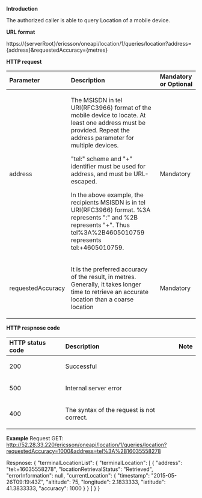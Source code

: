 **Introduction**

The authorized caller is able to query Location of a mobile device.

**URL format**

https://{serverRoot}/ericsson/oneapi/location/1/queries/location?address={address}&requestedAccuracy={metres}

**HTTP request**

<table>
<thead>
<tr>
<th id="parameter" style="text-align:left;">Parameter            </th>
<th id="type" style="text-align:left;">Description        </th>
<th id="required" style="text-align:left;">Mandatory or Optional   </th>
</tr>
</thead>

<tbody>


<tr>
<td style="text-align:left;"><p>address</p></td>
<td style="text-align:left;"><p>The MSISDN in tel URI(RFC3966) format of the mobile device to locate. At least one address must be provided. Repeat the address parameter for multiple devices.<br>

"tel:" scheme and "+" identifier must be used for address, and must be URL-escaped.<br>

In the above example, the recipients MSISDN is in tel URI(RFC3966) format. %3A represents ":" and %2B represents "+". Thus tel%3A%2B4605010759 represents tel:+4605010759.

 </p></td>
<td style="text-align:left;"><p>Mandatory</p></td>
</tr>
<tr>
<td style="text-align:left;"><p>requestedAccuracy</p></td>
<td style="text-align:left;"><p> It is the preferred accuracy of the result, in metres. Generally, it takes longer time to retrieve an accurate location than a coarse location
</p></td>
<td style="text-align:left;"><p>Mandatory </p></td>
</tr>

</tbody>
</table>

**HTTP respnose code**
<table>
<thead>
<tr>
<th id="parameter" style="text-align:left;">HTTP status code            </th>
<th id="type" style="text-align:left;">Description        </th>
<th id="required" style="text-align:left;">Note   </th>
</tr>
</thead>

<tbody>


<tr>
<td style="text-align:left;"><p>200 </p></td>
<td style="text-align:left;"><p>Successful </p></td>
<td style="text-align:left;"><p> </p></td>
</tr>
<tr>
<td style="text-align:left;"><p>500 </p></td>
<td style="text-align:left;"><p>Internal server error</p></td>
<td style="text-align:left;"><p> </p></td>
</tr>
<tr>
<td style="text-align:left;"><p>400 </p></td>
<td style="text-align:left;"><p>The syntax of the request is not correct.
 </p></td>
<td style="text-align:left;"><p> </p></td>
</tr>
</tbody>
</table>

**Example**
Request GET: http://52.28.33.220/ericsson/oneapi/location/1/queries/location?requestedAccuracy=1000&address=tel%3A%2B16035558278

Respnose:
    {
        "terminalLocationList": {
            "terminalLocation": [
                {
                    "address": "tel:+16035558278",
                    "locationRetrievalStatus": "Retrieved",
                    "errorInformation": null,
                    "currentLocation": {
                        "timestamp": "2015-05-26T09:19:43Z",
                        "altitude": 75,
                        "longitude": 2.1833333,
                        "latitude": 41.3833333,
                        "accuracy": 1000
                    }
                }
            ]
        }
    }
